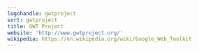 ```yaml
---
logohandle: gwtproject
sort: gwtproject
title: GWT Project
website: 'http://www.gwtproject.org/'
wikipedia: https://en.wikipedia.org/wiki/Google_Web_Toolkit
---
```

